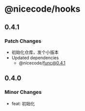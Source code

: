 # @nicecode/hooks

## 0.4.1

### Patch Changes

- 初始化仓库，发个小版本
- Updated dependencies
  - @nicecode/func@0.4.1

## 0.4.0

### Minor Changes

- feat: 初始化
